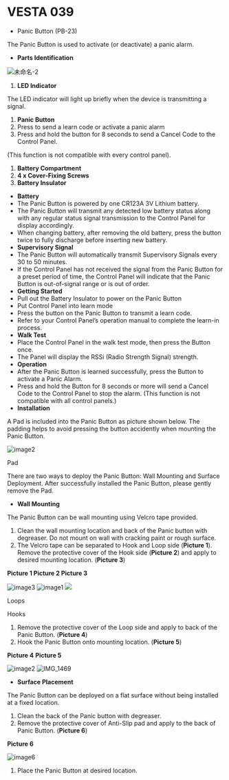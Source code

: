 # VESTA 039

* Panic Button (PB-23)

The Panic Button is used to activate (or deactivate) a panic alarm.

* **Parts Identification**

![未命名-2](<.gitbook/assets/0 (8).jpeg>)

1. **LED Indicator**

The LED indicator will light up briefly when the device is transmitting a signal.

1. **Panic Button**
2. Press to send a learn code or activate a panic alarm
3. Press and hold the button for 8 seconds to send a Cancel Code to the Control Panel.

(This function is not compatible with every control panel).

1. **Battery Compartment**
2. **4 x Cover-Fixing Screws**
3. **Battery Insulator**

* **Battery**
* The Panic Button is powered by one CR123A 3V Lithium battery.
* The Panic Button will transmit any detected low battery status along with any regular status signal transmission to the Control Panel for display accordingly.
* When changing battery, after removing the old battery, press the button twice to fully discharge before inserting new battery.
* **Supervisory Signal**
* The Panic Button will automatically transmit Supervisory Signals every 30 to 50 minutes.
* If the Control Panel has not received the signal from the Panic Button for a preset period of time, the Control Panel will indicate that the Panic Button is out-of-signal range or is out of order.
* **Getting Started**
* Pull out the Battery Insulator to power on the Panic Button
* Put Control Panel into learn mode
* Press the button on the Panic Button to transmit a learn code.
* Refer to your Control Panel’s operation manual to complete the learn-in process.
* **Walk Test**
* Place the Control Panel in the walk test mode, then press the Button once.
* The Panel will display the RSSi (Radio Strength Signal) strength.
* **Operation**
* After the Panic Button is learned successfully, press the Button to activate a Panic Alarm.
* Press and hold the Button for 8 seconds or more will send a Cancel Code to the Control Panel to stop the alarm. (This function is not compatible with all control panels.)
* **Installation**

A Pad is included into the Panic Button as picture shown below. The padding helps to avoid pressing the button accidently when mounting the Panic Button.

![image2](<.gitbook/assets/1 (5).jpeg>)

Pad

There are two ways to deploy the Panic Button: Wall Mounting and Surface Deployment. After successfully installed the Panic Button, please gently remove the Pad.

* **Wall Mounting**

The Panic Button can be wall mounting using Velcro tape provided.

1. Clean the wall mounting location and back of the Panic button with degreaser. Do not mount on wall with cracking paint or rough surface.
2. The Velcro tape can be separated to Hook and Loop side (**Picture 1**). Remove the protective cover of the Hook side (**Picture 2**) and apply to desired mounting location. (**Picture 3**)

**Picture 1 Picture 2 Picture 3**

![image3](<.gitbook/assets/2 (1).jpeg>) ![image1](<.gitbook/assets/3 (2).jpeg>) ![](.gitbook/assets/4.jpeg)

Loops

Hooks

1. Remove the protective cover of the Loop side and apply to back of the Panic Button. (**Picture 4**)
2. Hook the Panic Button onto mounting location. (**Picture 5**)

**Picture 4** **Picture 5**

![image2](<.gitbook/assets/5 (3).jpeg>) ![IMG\_1469](<.gitbook/assets/6 (6).jpeg>)

* **Surface Placement**

The Panic Button can be deployed on a flat surface without being installed at a fixed location.

1. Clean the back of the Panic button with degreaser.
2. Remove the protective cover of Anti-Slip pad and apply to the back of Panic Button. (**Picture 6**)

**Picture 6**

![image6](<.gitbook/assets/7 (5).jpeg>)

1. Place the Panic Button at desired location.
